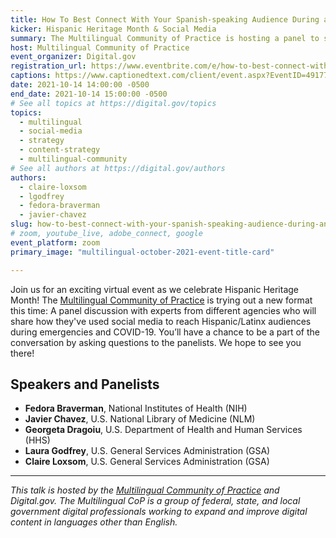 ```yaml
---
title: How To Best Connect With Your Spanish-speaking Audience During an Emergency
kicker: Hispanic Heritage Month & Social Media
summary: The Multilingual Community of Practice is hosting a panel to share some successful social media strategies that you can use to connect with your Spanish-speaking audience during emergencies.
host: Multilingual Community of Practice
event_organizer: Digital.gov
registration_url: https://www.eventbrite.com/e/how-to-best-connect-with-your-spanish-speaking-audience-during-an-emergency-tickets-182824201107
captions: https://www.captionedtext.com/client/event.aspx?EventID=4917776&CustomerID=321
date: 2021-10-14 14:00:00 -0500
end_date: 2021-10-14 15:00:00 -0500
# See all topics at https://digital.gov/topics
topics:
  - multilingual
  - social-media
  - strategy
  - content-strategy
  - multilingual-community
# See all authors at https://digital.gov/authors
authors:
  - claire-loxsom
  - lgodfrey
  - fedora-braverman
  - javier-chavez
slug: how-to-best-connect-with-your-spanish-speaking-audience-during-an-emergency
# zoom, youtube_live, adobe_connect, google
event_platform: zoom
primary_image: "multilingual-october-2021-event-title-card"

---
```


Join us for an exciting virtual event as we celebrate Hispanic Heritage Month! The [Multilingual Community of Practice](https://digital.gov/communities/multilingual/) is trying out a new format this time: A panel discussion with experts from different agencies who will share how they've used social media to reach Hispanic/Latinx audiences during emergencies and COVID-19. You’ll have a chance to be a part of the conversation by asking questions to the panelists. We hope to see you there!

## Speakers and Panelists

* **Fedora Braverman**, National Institutes of Health (NIH)
* **Javier Chavez**, U.S. National Library of Medicine (NLM)
* **Georgeta Dragoiu**, U.S. Department of Health and Human Services (HHS)
* **Laura Godfrey**, U.S. General Services Administration (GSA)
* **Claire Loxsom**, U.S. General Services Administration (GSA)

- - -
*This talk is hosted by the [Multilingual Community of Practice](https://digital.gov/communities/multilingual/) and Digital.gov. The Multilingual CoP is a group of federal, state, and local government digital professionals working to expand and improve digital content in languages other than English.*
